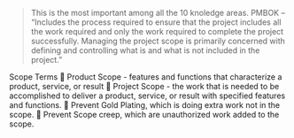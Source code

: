 > This is the most important among all the 10 knoledge areas.
> PMBOK – “Includes the process required to ensure that the project includes all the work
required and only the work required to complete the project successfully. Managing the
project scope is primarily concerned with defining and controlling what is and what is not
included in the project.”

Scope Terms
 Product Scope - features and functions that characterize a
product, service, or result
 Project Scope - the work that is needed to be accomplished to
deliver a product, service, or result with specified features and
functions.
 Prevent Gold Plating, which is doing extra work not in the scope.
 Prevent Scope creep, which are unauthorized work added to the
scope. 
